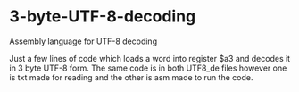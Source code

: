# 3-byte-UTF-8-decoding
Assembly language for UTF-8 decoding

Just a few lines of code which loads a word into register $a3 and decodes it in 3 byte UTF-8 form. 
The same code is in both UTF8_de files however one is txt made for reading and the other is asm made to run the code.
